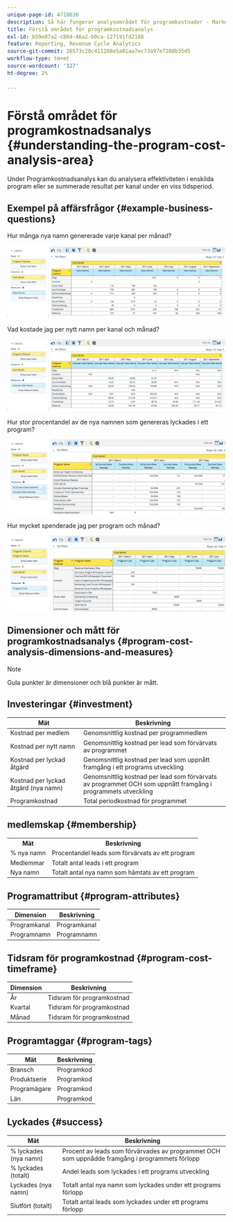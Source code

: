 ```yaml
---
unique-page-id: 4718636
description: Så här fungerar analysområdet för programkostnader - Marketo Docs - produktdokumentation
title: Förstå området för programkostnadsanalys
exl-id: b59e07a2-c804-46a2-b0ca-127191fd2188
feature: Reporting, Revenue Cycle Analytics
source-git-commit: 26573c20c411208e5a01aa7ec73a97e7208b35d5
workflow-type: tm+mt
source-wordcount: '327'
ht-degree: 2%

---
```


# Förstå området för programkostnadsanalys {#understanding-the-program-cost-analysis-area}

Under Programkostnadsanalys kan du analysera effektiviteten i enskilda program eller se summerade resultat per kanal under en viss tidsperiod.

## Exempel på affärsfrågor {#example-business-questions}

Hur många nya namn genererade varje kanal per månad?

![](assets/image2015-5-6-14-3a13-3a47.png)

Vad kostade jag per nytt namn per kanal och månad?

![](assets/image2015-5-6-14-3a16-3a28.png)

Hur stor procentandel av de nya namnen som genereras lyckades i ett program?

![](assets/image2015-5-6-14-3a31-3a15.png)

Hur mycket spenderade jag per program och månad?

![](assets/image2015-5-6-14-3a36-3a34.png)

## Dimensioner och mått för programkostnadsanalys {#program-cost-analysis-dimensions-and-measures}

>[!NOTE]
>
>Gula punkter är dimensioner och blå punkter är mått.

## Investeringar {#investment}

| Mät | Beskrivning |
|---|---|
| Kostnad per medlem | Genomsnittlig kostnad per programmedlem |
| Kostnad per nytt namn | Genomsnittlig kostnad per lead som förvärvats av programmet |
| Kostnad per lyckad åtgärd | Genomsnittlig kostnad per lead som uppnått framgång i ett programs utveckling |
| Kostnad per lyckad åtgärd (nya namn) | Genomsnittlig kostnad per lead som förvärvats av programmet OCH som uppnått framgång i programmets utveckling |
| Programkostnad | Total periodkostnad för programmet |

## medlemskap {#membership}

<table>
 <tbody>
  <tr>
   <th>Mät</th>
   <th>Beskrivning</th>
  </tr>
  <tr>
   <td>% nya namn</td>
   <td>Procentandel leads som förvärvats av ett program</td>
  </tr>
  <tr>
   <td>Medlemmar</td>
   <td>Totalt antal leads i ett program</td>
  </tr>
  <tr>
   <td>Nya namn</td>
   <td>Totalt antal nya namn som hämtats av ett program</td>
  </tr>
 </tbody>
</table>

## Programattribut {#program-attributes}

| Dimension | Beskrivning |
|---|---|
| Programkanal | Programkanal |
| Programnamn | Programnamn |

## Tidsram för programkostnad {#program-cost-timeframe}

| Dimension | Beskrivning |
|---|---|
| År | Tidsram för programkostnad |
| Kvartal | Tidsram för programkostnad |
| Månad | Tidsram för programkostnad |

## Programtaggar {#program-tags}

| Mät | Beskrivning |
|---|---|
| Bransch | Programkod |
| Produktserie | Programkod |
| Programägare | Programkod |
| Län | Programkod |

## Lyckades {#success}

| Mät | Beskrivning |
|---|---|
| % lyckades (nya namn) | Procent av leads som förvärvades av programmet OCH som uppnådde framgång i programmets förlopp |
| % lyckades (totalt) | Andel leads som lyckades i ett programs utveckling |
| Lyckades (nya namn) | Totalt antal nya namn som lyckades under ett programs förlopp |
| Slutfört (totalt) | Totalt antal leads som lyckades under ett programs förlopp |
